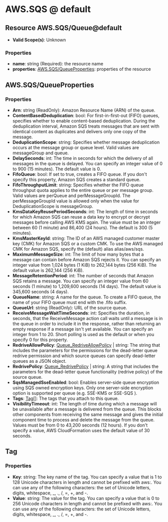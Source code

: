 # AWS.SQS @ default

## Resource AWS.SQS/Queue@default
* **Valid Scope(s)**: Unknown
### Properties
* **name**: string (Required): the resource name
* **properties**: [AWS.SQS/QueueProperties](#awssqsqueueproperties): properties of the resource

## AWS.SQS/QueueProperties
### Properties
* **Arn**: string (ReadOnly): Amazon Resource Name (ARN) of the queue.
* **ContentBasedDeduplication**: bool: For first-in-first-out (FIFO) queues, specifies whether to enable content-based deduplication. During the deduplication interval, Amazon SQS treats messages that are sent with identical content as duplicates and delivers only one copy of the message.
* **DeduplicationScope**: string: Specifies whether message deduplication occurs at the message group or queue level. Valid values are messageGroup and queue.
* **DelaySeconds**: int: The time in seconds for which the delivery of all messages in the queue is delayed. You can specify an integer value of 0 to 900 (15 minutes). The default value is 0.
* **FifoQueue**: bool: If set to true, creates a FIFO queue. If you don't specify this property, Amazon SQS creates a standard queue.
* **FifoThroughputLimit**: string: Specifies whether the FIFO queue throughput quota applies to the entire queue or per message group. Valid values are perQueue and perMessageGroupId. The perMessageGroupId value is allowed only when the value for DeduplicationScope is messageGroup.
* **KmsDataKeyReusePeriodSeconds**: int: The length of time in seconds for which Amazon SQS can reuse a data key to encrypt or decrypt messages before calling AWS KMS again. The value must be an integer between 60 (1 minute) and 86,400 (24 hours). The default is 300 (5 minutes).
* **KmsMasterKeyId**: string: The ID of an AWS managed customer master key (CMK) for Amazon SQS or a custom CMK. To use the AWS managed CMK for Amazon SQS, specify the (default) alias alias/aws/sqs.
* **MaximumMessageSize**: int: The limit of how many bytes that a message can contain before Amazon SQS rejects it. You can specify an integer value from 1,024 bytes (1 KiB) to 262,144 bytes (256 KiB). The default value is 262,144 (256 KiB).
* **MessageRetentionPeriod**: int: The number of seconds that Amazon SQS retains a message. You can specify an integer value from 60 seconds (1 minute) to 1,209,600 seconds (14 days). The default value is 345,600 seconds (4 days).
* **QueueName**: string: A name for the queue. To create a FIFO queue, the name of your FIFO queue must end with the .fifo suffix.
* **QueueUrl**: string (ReadOnly): URL of the source queue.
* **ReceiveMessageWaitTimeSeconds**: int: Specifies the duration, in seconds, that the ReceiveMessage action call waits until a message is in the queue in order to include it in the response, rather than returning an empty response if a message isn't yet available. You can specify an integer from 1 to 20. Short polling is used as the default or when you specify 0 for this property.
* **RedriveAllowPolicy**: [Queue_RedriveAllowPolicy](#queueredriveallowpolicy) | string: The string that includes the parameters for the permissions for the dead-letter queue redrive permission and which source queues can specify dead-letter queues as a JSON object.
* **RedrivePolicy**: [Queue_RedrivePolicy](#queueredrivepolicy) | string: A string that includes the parameters for the dead-letter queue functionality (redrive policy) of the source queue.
* **SqsManagedSseEnabled**: bool: Enables server-side queue encryption using SQS owned encryption keys. Only one server-side encryption option is supported per queue (e.g. SSE-KMS or SSE-SQS ).
* **Tags**: [Tag](#tag)[]: The tags that you attach to this queue.
* **VisibilityTimeout**: int: The length of time during which a message will be unavailable after a message is delivered from the queue. This blocks other components from receiving the same message and gives the initial component time to process and delete the message from the queue. Values must be from 0 to 43,200 seconds (12 hours). If you don't specify a value, AWS CloudFormation uses the default value of 30 seconds.

## Tag
### Properties
* **Key**: string: The key name of the tag. You can specify a value that is 1 to 128 Unicode characters in length and cannot be prefixed with aws:. You can use any of the following characters: the set of Unicode letters, digits, whitespace, _, ., /, =, +, and -.
* **Value**: string: The value for the tag. You can specify a value that is 0 to 256 Unicode characters in length and cannot be prefixed with aws:. You can use any of the following characters: the set of Unicode letters, digits, whitespace, _, ., /, =, +, and -.

